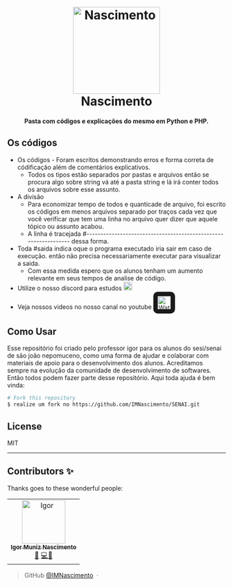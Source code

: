 <h1 align="center">
  <br>
  <a href="#"><img src="https://narmament.com/src/imagem/logo.png" alt="Nascimento" width="200"></a>
  <br>
  Nascimento
  <br>
</h1>

<h4 align="center">Pasta com códigos e explicações do mesmo em Python e PHP.</h4>

## Os códigos

* Os códigos - Foram escritos demonstrando erros e forma correta de códificação além de comentários explicativos.
  - Todos os tipos estão separados por pastas e arquivos então se procura algo sobre string vá até a pasta string e lá irá conter todos os arquivos sobre esse assunto.
* A divisão
  - Para economizar tempo de todos e quanticade de arquivo, foi escrito os códigos em menos arquivos separado por traços cada vez que você verificar que tem uma linha no arquivo quer dizer que aquele tópico ou assunto acabou.
  -  A linha é tracejada #---------------------------------------------------------------- dessa forma.
* Toda #saida indica oque o programa executado iria sair em caso de execução. então não precisa necessariamente executar para visualizar a saida.
  -  Com essa medida espero que os alunos tenham um aumento relevante em seus tempos de analise de código. 
* Utilize o nosso discord para estudos <a href="https://discord.gg/x4XyBtgF"><img src="https://cloud.githubusercontent.com/assets/6291467/26705903/96c2d66e-477c-11e7-9f4e-f3c0efe96c9a.png" width="20px" heigth="20px"></a>
* Veja nossos videos no nosso canal no youtube <a href="https://www.youtube.com/channel/UC2UniIDdpqHH6tUFedkMfJQ"><img src="https://cdn-icons-png.flaticon.com/512/1384/1384060.png" style="width:30px; heigth:30px; border-radius: 10px;" alt="Watch the video"  border="10" /></a>


## Como Usar

Esse repositório foi criado pelo professor igor para os alunos do sesi/senai de são joão nepomuceno, como uma forma de ajudar e colaborar com materiais de apoio para o desenvolvimento dos alunos. Acreditamos sempre na evolução da comunidade de desenvolvimento de softwares. Então todos podem fazer parte desse repositório. Aqui toda ajuda é bem vinda:

```bash
# Fork this repository
$ realize um fork no https://github.com/IMNascimento/SENAI.git


```

## License

MIT

---

## Contributors ✨

Thanks goes to these wonderful people:

<table>
  <tr>
    <td align="center"><a href="https://github.com/IMNascimento"><img src="https://avatars.githubusercontent.com/u/28989407?v=4" width="100px;" alt="Igor"/><br /><sub><b>Igor Muniz Nascimento</b></sub></a><br /> <a href="#blog-CompuIves" title="Blogposts">📝</a> <a href="https://github.com/codesandbox/codesandbox-client/commits?author=CompuIves" title="Code">💻</a><a href="#question-Tushkiz" title="Answering Questions">💬</a> </td>
  </tr>
</table>

<!-- markdownlint-enable -->
<!-- prettier-ignore-end -->
<!-- ALL-CONTRIBUTORS-LIST:END -->

<!--
> [amitmerchant.com](https://www.amitmerchant.com) &nbsp;&middot;&nbsp;
> Twitter [@amit_merchant](https://twitter.com/amit_merchant)
-->
> GitHub [@IMNascimento](https://github.com/IMNascimento) &nbsp;&middot;&nbsp;


